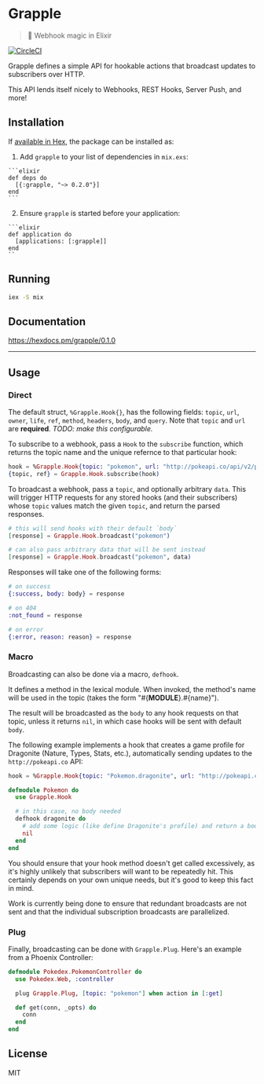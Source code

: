 # Grapple
> :green_apple: Webhook magic in Elixir

[![CircleCI](https://circleci.com/gh/camirmas/grapple/tree/master.svg?style=shield)](https://circleci.com/gh/camirmas/grapple/tree/master)

Grapple defines a simple API for hookable actions that broadcast updates to subscribers over HTTP.

This API lends itself nicely to Webhooks, REST Hooks, Server Push, and more!

## Installation

If [available in Hex](https://hex.pm/docs/publish), the package can be installed as:

  1. Add `grapple` to your list of dependencies in `mix.exs`:

    ```elixir
    def deps do
      [{:grapple, "~> 0.2.0"}]
    end
    ```

  2. Ensure `grapple` is started before your application:

    ```elixir
    def application do
      [applications: [:grapple]]
    end
    ``
## Running

```bash
iex -S mix
```

## Documentation
https://hexdocs.pm/grapple/0.1.0

---

## Usage

### Direct

The default struct, `%Grapple.Hook{}`, has the following fields: `topic`, `url`, `owner`, `life`, `ref`, `method`, `headers`, `body`, and `query`. Note that `topic` and `url` are **required**. _TODO: make this configurable._

To subscribe to a webhook, pass a `Hook` to the `subscribe` function, which returns the topic name and the unique refernce to that particular hook:
```elixir
hook = %Grapple.Hook{topic: "pokemon", url: "http://pokeapi.co/api/v2/pokemon/149"}
{topic, ref} = Grapple.Hook.subscribe(hook)
```

To broadcast a webhook, pass a `topic`, and optionally arbitrary `data`.
This will trigger HTTP requests for any stored hooks (and their subscribers) whose `topic` values match the given `topic`, and return the parsed responses.
```elixir
# this will send hooks with their default `body`
[response] = Grapple.Hook.broadcast("pokemon")

# can also pass arbitrary data that will be sent instead
[response] = Grapple.Hook.broadcast("pokemon", data)
```

Responses will take one of the following forms:
```elixir
# on success
{:success, body: body} = response

# on 404
:not_found = response

# on error
{:error, reason: reason} = response
```

### Macro

Broadcasting can also be done via a macro, `defhook`.

It defines a method in the lexical module. When invoked, the method's name will be used in the topic (takes the form "#{__MODULE__}.#{name}").

The result will be broadcasted as the `body` to any hook requests on that topic, unless it returns `nil`, in which case hooks will be sent with default `body`.

The following example implements a hook that creates a game profile for Dragonite (Nature, Types, Stats, etc.), automatically sending updates to the `http://pokeapi.co` API:

```elixir
hook = %Grapple.Hook{topic: "Pokemon.dragonite", url: "http://pokeapi.co/api/v2/pokemon/149"}

defmodule Pokemon do
  use Grapple.Hook

  # in this case, no body needed
  defhook dragonite do
    # add some logic (like define Dragonite's profile) and return a body or return nil
    nil
  end
end
```

You should ensure that your hook method doesn't get called excessively, as it's highly unlikely that subscribers will want to be repeatedly hit. This certainly depends
on your own unique needs, but it's good to keep this fact in mind.

Work is currently being done to ensure that redundant broadcasts are not sent and that the individual subscription broadcasts are parallelized.

### Plug

Finally, broadcasting can be done with `Grapple.Plug`. Here's an example from a Phoenix Controller:

```elixir
defmodule Pokedex.PokemonController do
  use Pokedex.Web, :controller

  plug Grapple.Plug, [topic: "pokemon"] when action in [:get]

  def get(conn, _opts) do
    conn
  end
end
```

## License

MIT
